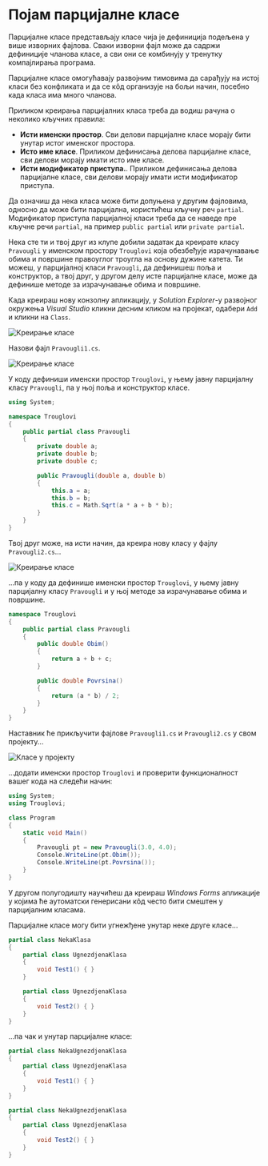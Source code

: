# Појам парцијалне класе

Парцијалне класе представљају класе чија је дефиниција подељена у више изворних
фајлова. Сваки изворни фајл може да садржи дефиниције чланова класе, а сви они
се комбинују у тренутку компајлирања програма.

Парцијалне класе омогућавају развојним тимовима да сарађују на истој класи без
конфликата и да се кôд организује на бољи начин, посебно када класа има много
чланова.

Приликом креирања парцијалних класа треба да водиш рачуна о неколико кључних
правила:

* **Исти именски простор**. Сви делови парцијалне класе морају бити унутар
истог именског простора.
* **Исто име класе**. Приликом дефинисања делова парцијалне класе, сви делови
морају имати исто име класе.
* **Исти модификатор приступа.**. Приликом дефинисања делова парцијалне класе,
сви делови морају имати исти модификатор приступа.

Да означиш да нека класа може бити допуњена у другим фајловима, односно да може
бити парцијална, користићеш кључну реч `partial`. Модификатор приступа
парцијалној класи треба да се наведе пре кључне речи `partial`, на пример
`public partial` или `private partial`.

Нека сте ти и твој друг из клупе добили задатак да креирате класу `Pravougli`
у именском простору `Trouglovi` која обезбеђује израчунавање обима и површине
правоуглог троугла на основу дужине катета. Ти можеш, у парцијалној класи
`Pravougli`, да дефинишеш поља и конструктор, а твој друг, у другом делу
исте парцијалне класе, може да дефинише методе за израчунавање обима и
површине.

Када креираш нову конзолну апликацију, у *Solution Explorer*-у развојног
окружења *Visual Studio* кликни десним кликом на пројекат, одабери `Add` и
кликни на `Class`.

![Креирање класе](/3_klase/images/partial-01.png)

Назови фајл `Pravougli1.cs`.

![Креирање класе](/3_klase/images/partial-02.png)

У коду дефиниши именски простор `Trouglovi`, у њему јавну парцијалну класу
`Pravougli`, па у њој поља и конструктор класе.

```cs
using System;

namespace Trouglovi
{
    public partial class Pravougli
    {
        private double a;
        private double b;
        private double c;

        public Pravougli(double a, double b)
        {
            this.a = a;
            this.b = b;
            this.c = Math.Sqrt(a * a + b * b);
        }
    }
}
```

Твој друг може, на исти начин, да креира нову класу у фајлу `Pravougli2.cs`...

![Креирање класе](/3_klase/images/partial-03.png)

...па у коду да дефинише именски простор `Trouglovi`, у њему јавну парцијалну
класу `Pravougli` и у њој методе за израчунавање обима и површине.

```cs
namespace Trouglovi
{
    public partial class Pravougli
    {
        public double Obim()
        {
            return a + b + c;
        }

        public double Povrsina()
        {
            return (a * b) / 2;
        }
    }
}
```

Наставник ће прикључити фајлове `Pravougli1.cs` и `Pravougli2.cs` у свом
пројекту...

![Класе у пројекту](/3_klase/images/partial-04.png)

...додати именски простор `Trouglovi` и проверити функционалност вашег кода на
следећи начин:

```cs
using System;
using Trouglovi;

class Program
{
    static void Main()
    {
        Pravougli pt = new Pravougli(3.0, 4.0);
        Console.WriteLine(pt.Obim());
        Console.WriteLine(pt.Povrsina());
    }
}
```

У другом полугодишту научићеш да креираш *Windows Forms* апликације у којима ће
аутоматски генерисани кôд често бити смештен у парцијалним класама.

Парцијалне класе могу бити угнежђене унутар неке друге класе...

```cs
partial class NekaKlasa
{
    partial class UgnezdjenaKlasa
    {
        void Test1() { }
    }

    partial class UgnezdjenaKlasa
    {
        void Test2() { }
    }
}
```

...па чак и унутар парцијалне класе:

```cs
partial class NekaUgnezdjenaKlasa
{
    partial class UgnezdjenaKlasa
    {
        void Test1() { }
    }
}

partial class NekaUgnezdjenaKlasa
{
    partial class UgnezdjenaKlasa
    {
        void Test2() { }
    }
}
```
